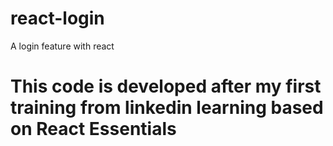 # react-login
A login feature with react 

# This code is developed after my first training from linkedin learning based on React Essentials

